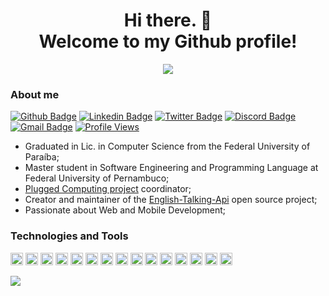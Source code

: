 
<h1 align=center> Hi there. 👋 <br/> Welcome to my Github profile! </h1>
<p align=center> <a href="#"><img src="https://github-readme-stats.vercel.app/api?username=barbosamaatheus&show_icons=true&theme=dracula" /></a> </p>

### About me

  
[![Github Badge](https://img.shields.io/badge/-Github-000?style=flat-square&logo=Github&logoColor=white&link=https://github.com/barbosamaatheus)](https://github.com/barbosamaatheus)
[![Linkedin Badge](https://img.shields.io/badge/-LinkedIn-blue?style=flat-square&logo=Linkedin&logoColor=white&link=https://www.linkedin.com/in/matheus-barbosa-188720142/)](https://www.linkedin.com/in/matheus-barbosa-188720142/)
[![Twitter Badge](https://img.shields.io/badge/-Twitter-1ca0f1?style=flat-square&labelColor=1ca0f1&logo=twitter&logoColor=white&link=https://twitter.com/barbosamaatheus)](https://twitter.com/barbosamaatheus)
[![Discord Badge](https://img.shields.io/badge/-Discord-7289DA?&style=flat-square&logo=Discord&logoColor=white&link=https://discord.com/channels/@Matheus%20Barbosa#0589)](https://discord.com/channels/@Matheus%20Barbosa#0589)
[![Gmail Badge](https://img.shields.io/badge/-Gmail-D14836?&style=flat-square&logo=Gmail&logoColor=white&link=mailto:maatheusb96@gmail.com)](mailto:maatheusb96@gmail.com)
[![Profile Views](https://komarev.com/ghpvc/?username=barbosamaatheus&color=gray&style=flat-square)](https://github.com/barbosamaatheus)


* Graduated in Lic. in Computer Science from the Federal University of Paraíba;
* Master student in Software Engineering and Programming Language at Federal University of Pernambuco;
* [Plugged Computing project](https://sites.google.com/view/computacaoplugada) coordinator;
* Creator and maintainer of the [English-Talking-Api](https://github.com/barbosamaatheus/english-talking-api) open source project;
* Passionate about Web and Mobile Development;


### Technologies and Tools

<div class="row">
  <img src="https://devicons.github.io/devicon/devicon.git/icons/java/java-original.svg" alt="javascript" width="20" height="20"/>
  <img src="https://devicons.github.io/devicon/devicon.git/icons/javascript/javascript-original.svg" alt="javascript" width="20" height="20"/>
  <img src="https://devicons.github.io/devicon/devicon.git/icons/typescript/typescript-original.svg" alt="typescript" width="20" height="20"/>
  
  <img src="https://devicons.github.io/devicon/devicon.git/icons/react/react-original.svg" alt="react" width="20" height="20"/>
  <img src="https://devicons.github.io/devicon/devicon.git/icons/android/android-original.svg" alt="android" width="20" height="20"/>
  <img src="https://devicons.github.io/devicon/devicon.git/icons/apple/apple-original.svg" alt="apple" width="20" height="20"/>  
  
  <img src="https://devicons.github.io/devicon/devicon.git/icons/git/git-original.svg" alt="git" width="20" height="20"/>
  <img src="https://devicons.github.io/devicon/devicon.git/icons/github/github-original.svg" alt="github" width="20" height="20"/>  
  <img src="https://devicons.github.io/devicon/devicon.git/icons/gitlab/gitlab-original.svg" alt="gitlab" width="20" height="20"/>
  
  <img src="https://devicons.github.io/devicon/devicon.git/icons/nodejs/nodejs-original.svg" alt="nodejs" width="20" height="20"/>
   <img src="https://devicons.github.io/devicon/devicon.git/icons/express/express-original.svg" alt="express" width="20" height="20"/>  
  <img src="https://devicons.github.io/devicon/devicon.git/icons/mongodb/mongodb-original.svg" alt="mongodb" width="20" height="20"/>

 
  <img height="20" src="https://cdn.svgporn.com/logos/visual-studio-code.svg">
  <img src="https://devicons.github.io/devicon/devicon.git/icons/yarn/yarn-original.svg" alt="yarn" width="20" height="20"/>
  
  
  <img src="https://devicons.github.io/devicon/devicon.git/icons/linux/linux-original.svg" alt="linux" width="20" height="20"/>
</div>

<a href="#"><img src="https://github-readme-stats.vercel.app/api/top-langs/?username=barbosamaatheus&layout=compact&theme=dracula" /></a>
